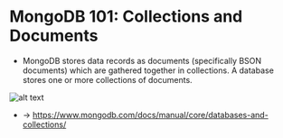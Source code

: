# MongoDB 101: Collections and Documents

- MongoDB stores data records as documents (specifically BSON documents) which are gathered together in collections. A database stores one or more collections of documents.

![alt text](https://www.codeproject.com/KB/database/1037052/image001.png)

- -> https://www.mongodb.com/docs/manual/core/databases-and-collections/

